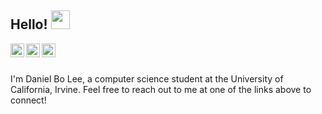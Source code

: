 ## Hello! <img src="https://raw.githubusercontent.com/iampavangandhi/iampavangandhi/master/gifs/Hi.gif" width="30px"></h2>

<a href="https://www.linkedin.com/in/danielbolee/">
  <img align="left" alt="Daniel's Linkedin" width="22px" src="https://cdn.jsdelivr.net/npm/simple-icons@v3/icons/linkedin.svg" />
</a>
<a href="https://instagram.com/dxnielbhlee">
  <img align="left" alt="Ethan's Instagram" width="22px" src="https://cdn.jsdelivr.net/npm/simple-icons@v3/icons/instagram.svg" />
</a>
<a href="mailto:daniebl1@uci.edu">
  <img align="left" alt="'Gmail" width="22px" src="https://cdn.jsdelivr.net/npm/simple-icons@3.1.0/icons/gmail.svg" />
</a>

<br />
<br />

I'm Daniel Bo Lee, a computer science student at the University of California, Irvine. Feel free to reach out to me at one of the links above to connect!
